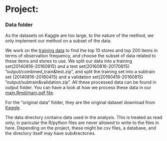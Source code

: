 # Project: 
### Data folder

As the datasets on Kaggle are too large, to the nature of the method, we only implement our method on a subset of the data. 

We work on the [training data](https://www.kaggle.com/c/favorita-grocery-sales-forecasting/data) to find the top 10 stores and top 200 items in terms of observation frequency, and choose the subset of data related to these items and stores to use. We split our data into a training set(20140816-20160815) and a test set(20160816-20170815) ”output/combined_train&test.zip”, and split the training set into a subtrain set (20140816-20160415) and a validation set(20160416-20160815) ”output/subtrain&validation.zip”. All these processed data can be found in output folder. You can have a look at how we process these data in our [main.Rmd/main.pdf file](doc/main.pdf).

For the “original data” folder, they are the original dataset download from [Kaggle](https://www.kaggle.com/c/favorita-grocery-sales-forecasting/data).

The data directory contains data used in the analysis. This is treated as read only; in paricular the R/python files are never allowed to write to the files in here. Depending on the project, these might be csv files, a database, and the directory itself may have subdirectories.


